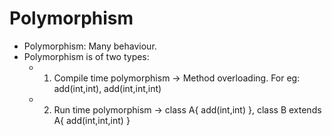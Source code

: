 # Polymorphism
- Polymorphism: Many behaviour.
- Polymorphism is of two types:
    - 1. Compile time polymorphism -> Method overloading. For eg: add(int,int), add(int,int,int)
    - 2. Run time polymorphism -> class A{ add(int,int) }, class B extends A{ add(int,int,int) }
